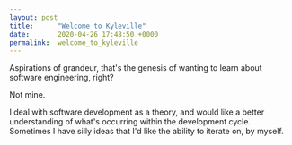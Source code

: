 ```yaml
---
layout: post
title:      "Welcome to Kyleville"
date:       2020-04-26 17:48:50 +0000
permalink:  welcome_to_kyleville
---
```



Aspirations of grandeur, that's the genesis of wanting to learn about software engineering, right?

Not mine.

I deal with software development as a theory, and would like a better understanding of what's occurring within the development cycle.  Sometimes I have silly ideas that I'd like the ability to iterate on, by myself.
